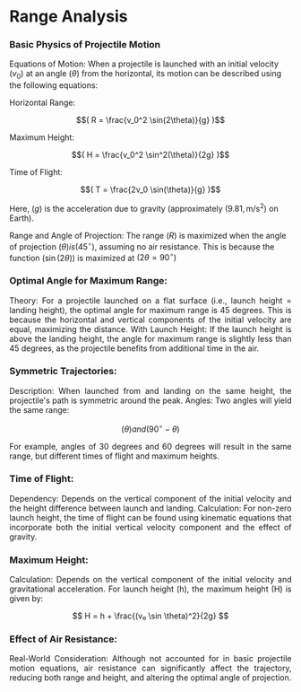 # Range Analysis

### Basic Physics of Projectile Motion

Equations of Motion: When a projectile is launched with an initial velocity 
$( v_0 )$ at an angle $( \theta )$ 
from the horizontal, its motion can be described using the following equations:

Horizontal Range: 

$$( R = \frac{v_0^2 \sin(2\theta)}{g} )$$


Maximum Height: 

$$( H = \frac{v_0^2 \sin^2(\theta)}{2g} )$$


Time of Flight: 

$$( T = \frac{2v_0 \sin(\theta)}{g} )$$


Here, $( g )$ is the acceleration due to gravity (approximately $( 9.81 , \text{m/s}^2 )$ on Earth).

Range and Angle of Projection: The range $( R )$ is maximized when the angle of projection $( \theta ) is ( 45^\circ )$, assuming no air resistance. This is because the function $( \sin(2\theta) )$ is maximized at $( 2\theta = 90^\circ )$

### Optimal Angle for Maximum Range:
<p align="justify">
Theory: For a projectile launched on a flat surface (i.e., launch height = landing height), the optimal angle for maximum range is 45 degrees. This is because the horizontal and vertical components of the initial velocity are equal, maximizing the distance.
With Launch Height: If the launch height is above the landing height, the angle for maximum range is slightly less than 45 degrees, as the projectile benefits from additional time in the air.
</p>

### Symmetric Trajectories:
<p align="justify">
Description: When launched from and landing on the same height, the projectile's path is symmetric around the peak.
Angles: Two angles will yield the same range: </p>

$$(\theta) and (90^\circ - \theta)$$

<p align="justify">
For example, angles of 30 degrees and 60 degrees will result in the same range, but different times of flight and maximum heights.
</p>

### Time of Flight:
<p align="justify">
Dependency: Depends on the vertical component of the initial velocity and the height difference between launch and landing.
Calculation: For non-zero launch height, the time of flight can be found using kinematic equations that incorporate both the initial vertical velocity component and the effect of gravity.
</p>

### Maximum Height:
<p align="justify">
Calculation: Depends on the vertical component of the initial velocity and gravitational acceleration. For launch height (h), the maximum height (H) is given by:</p>

$$
H = h + \frac{(v₀ \sin \theta)^2}{2g}
$$

### Effect of Air Resistance:
<p align="justify">
Real-World Consideration: Although not accounted for in basic projectile motion equations, air resistance can significantly affect the trajectory, reducing both range and height, and altering the optimal angle of projection.
</p>
